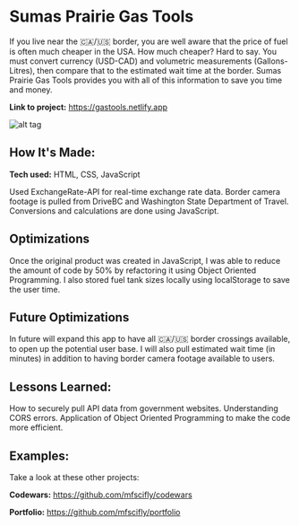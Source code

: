 # Sumas Prairie Gas Tools
If you live near the 🇨🇦/🇺🇸 border, you are well aware that the price of fuel is often much cheaper in the USA. How much cheaper? Hard to say. You must convert currency (USD-CAD) and volumetric measurements (Gallons-Litres), then compare that to the estimated wait time at the border. Sumas Prairie Gas Tools provides you with all of this information to save you time and money.

**Link to project:** https://gastools.netlify.app

![alt tag](https://gastools.netlify.app/preview.png)

## How It's Made:

**Tech used:** HTML, CSS, JavaScript

Used ExchangeRate-API for real-time exchange rate data. Border camera footage is pulled from DriveBC and Washington State Department of Travel. Conversions and calculations are done using JavaScript. 

## Optimizations

Once the original product was created in JavaScript, I was able to reduce the amount of code by 50% by refactoring it using Object Oriented Programming. I also stored fuel tank sizes locally using localStorage to save the user time.

## Future Optimizations

In future will expand this app to have all 🇨🇦/🇺🇸 border crossings available, to open up the potential user base. I will also pull estimated wait time (in minutes) in addition to having border camera footage available to users.

## Lessons Learned:

How to securely pull API data from government websites. Understanding CORS errors. Application of Object Oriented Programming to make the code more efficient.

## Examples:
Take a look at these other projects:

**Codewars:** https://github.com/mfscifly/codewars

**Portfolio:** https://github.com/mfscifly/portfolio